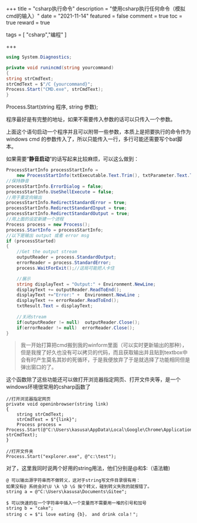 +++
title = "csharp执行命令"
description = "使用csharp执行任何命令（模拟cmd的输入）"
date = "2021-11-14"
featured = false
comment = true
toc = true
reward = true

tags = [
  "csharp","编程"
]

+++



```csharp
using System.Diagnostics;

private void runincmd(string yourcommand)
{
string strCmdText;
strCmdText = $"/C {yourcommand}";
Process.Start("CMD.exe", strCmdText);
}
```

Process.Start(string 程序, string 参数);

程序最好是有完整的地址，如果不需要传入参数的话可以只传入一个参数。

上面这个语句启动一个程序并且可以附带一些参数，本质上是把要执行的命令作为windows cmd 的参数传入了，所以只能传入一行，多行可能还需要写个bat脚本。

如果需要“**静音启动**”的话写起来比较麻烦，可以这么做到：

```csharp
ProcessStartInfo processStartInfo =
	new ProcessStartInfo(txtExecutable.Text.Trim(), txtParameter.Text.Trim());
//保持静音
processStartInfo.ErrorDialog = false;
processStartInfo.UseShellExecute = false;
//用于重定向输出
processStartInfo.RedirectStandardError = true;
processStartInfo.RedirectStandardInput = true;
processStartInfo.RedirectStandardOutput = true;
//用上面的设定新建一个进程
Process process = new Process();
process.StartInfo = processStartInfo;
//以下是输出 output 或者 error msg
if (processStarted)
{
    //Get the output stream
    outputReader = process.StandardOutput;
    errorReader = process.StandardError;
    process.WaitForExit();//这局可能把人卡住

    //展示
    string displayText = "Output:" + Environment.NewLine;
    displayText += outputReader.ReadToEnd();
    displayText +="Error:" +  Environment.NewLine ;
    displayText += errorReader.ReadToEnd();
    txtResult.Text = displayText;
    
    //关闭stream
    if(outputReader != null)  outputReader.Close();
    if(errorReader != null)  errorReader.Close();
}
```



> 我一开始打算把cmd搬到我的winform里面（可以实时更新输出的那种），但是我搜了好久也没有可以拷贝的代码，而且获取输出并且贴到textbox中会有时产生莫名其妙的死循环，于是我便放弃了于是就选择了功能相同但是弹出窗口的了。



这个函数除了这些功能还可以做打开浏览器指定网页、打开文件夹等，是一个windows环境很常用的csharp函数了

```
//打开浏览器指定网页
private void openinbrowser(string link)
{
    string strCmdText;
    strCmdText = $"{link}";
    Process process = Process.Start(@"C:\Users\kasusa\AppData\Local\Google\Chrome\Application\Chrome.exe", strCmdText);
}

```

```
//打开文件夹
Process.Start("explorer.exe", @"c:\test");
```

对了，这里我同时说两个好用的string用法，他们分别是@和$:（语法糖)

```
@ 可以输出源字符串而不做转义，这对于string写文件目录很有用：
如果没有@ 系统会对\U \k \D \G 挨个转义，碰到转义失败的就报错了。
string a = @"C:\Users\kasusa\Documents\Gitee";

$ 可以快速的在一个字符串中插入一个变量而不需要用一堆的引号和加号
string b = "cake";
string c = $"i love eating {b}， and drink cola！";
```

